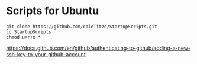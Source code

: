 # Scripts for Ubuntu
```
git clone https://github.com/coleTitze/StartupScripts.git
cd StartupScripts
chmod u+r+x *
```
https://docs.github.com/en/github/authenticating-to-github/adding-a-new-ssh-key-to-your-github-account
